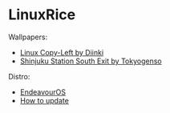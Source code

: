 # LinuxRice

Wallpapers:
- [Linux Copy-Left by Diinki](https://github.com/diinki/linux-retroism/blob/main/wallpapers/copyleft.png)
- [Shinjuku Station South Exit by Tokyogenso](https://www.pixiv.net/en/artworks/75229077)

Distro:
- [EndeavourOS](https://endeavouros.com/)
- [How to update](https://forum.endeavouros.com/t/a-complete-idiots-guide-to-endeavour-os-maintenance-update-upgrade/25184)
